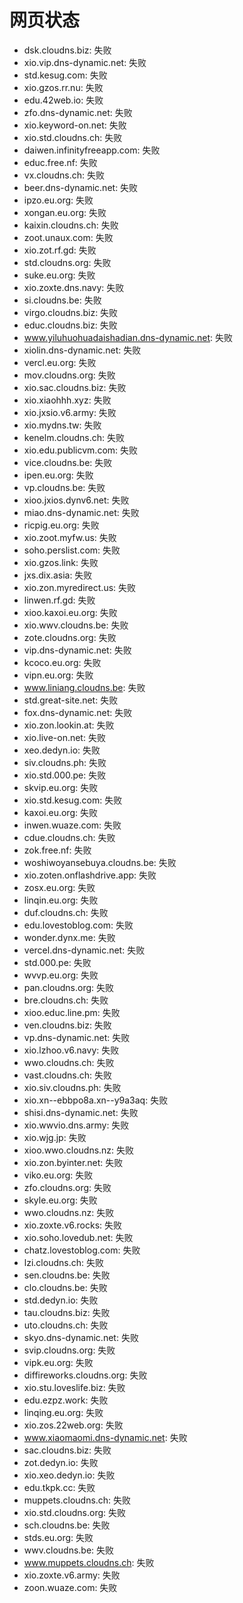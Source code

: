 # 网页状态
- dsk.cloudns.biz: 失败
- xio.vip.dns-dynamic.net: 失败
- std.kesug.com: 失败
- xio.gzos.rr.nu: 失败
- edu.42web.io: 失败
- zfo.dns-dynamic.net: 失败
- xio.keyword-on.net: 失败
- xio.std.cloudns.ch: 失败
- daiwen.infinityfreeapp.com: 失败
- educ.free.nf: 失败
- vx.cloudns.ch: 失败
- beer.dns-dynamic.net: 失败
- ipzo.eu.org: 失败
- xongan.eu.org: 失败
- kaixin.cloudns.ch: 失败
- zoot.unaux.com: 失败
- xio.zot.rf.gd: 失败
- std.cloudns.org: 失败
- suke.eu.org: 失败
- xio.zoxte.dns.navy: 失败
- si.cloudns.be: 失败
- virgo.cloudns.biz: 失败
- educ.cloudns.biz: 失败
- www.yiluhuohuadaishadian.dns-dynamic.net: 失败
- xiolin.dns-dynamic.net: 失败
- vercl.eu.org: 失败
- mov.cloudns.org: 失败
- xio.sac.cloudns.biz: 失败
- xio.xiaohhh.xyz: 失败
- xio.jxsio.v6.army: 失败
- xio.mydns.tw: 失败
- kenelm.cloudns.ch: 失败
- xio.edu.publicvm.com: 失败
- vice.cloudns.be: 失败
- ipen.eu.org: 失败
- vp.cloudns.be: 失败
- xioo.jxios.dynv6.net: 失败
- miao.dns-dynamic.net: 失败
- ricpig.eu.org: 失败
- xio.zoot.myfw.us: 失败
- soho.perslist.com: 失败
- xio.gzos.link: 失败
- jxs.dix.asia: 失败
- xio.zon.myredirect.us: 失败
- linwen.rf.gd: 失败
- xioo.kaxoi.eu.org: 失败
- xio.wwv.cloudns.be: 失败
- zote.cloudns.org: 失败
- vip.dns-dynamic.net: 失败
- kcoco.eu.org: 失败
- vipn.eu.org: 失败
- www.liniang.cloudns.be: 失败
- std.great-site.net: 失败
- fox.dns-dynamic.net: 失败
- xio.zon.lookin.at: 失败
- xio.live-on.net: 失败
- xeo.dedyn.io: 失败
- siv.cloudns.ph: 失败
- xio.std.000.pe: 失败
- skvip.eu.org: 失败
- xio.std.kesug.com: 失败
- kaxoi.eu.org: 失败
- inwen.wuaze.com: 失败
- cdue.cloudns.ch: 失败
- zok.free.nf: 失败
- woshiwoyansebuya.cloudns.be: 失败
- xio.zoten.onflashdrive.app: 失败
- zosx.eu.org: 失败
- linqin.eu.org: 失败
- duf.cloudns.ch: 失败
- edu.lovestoblog.com: 失败
- wonder.dynx.me: 失败
- vercel.dns-dynamic.net: 失败
- std.000.pe: 失败
- wvvp.eu.org: 失败
- pan.cloudns.org: 失败
- bre.cloudns.ch: 失败
- xioo.educ.line.pm: 失败
- ven.cloudns.biz: 失败
- vp.dns-dynamic.net: 失败
- xio.lzhoo.v6.navy: 失败
- wwo.cloudns.ch: 失败
- vast.cloudns.ch: 失败
- xio.siv.cloudns.ph: 失败
- xio.xn--ebbpo8a.xn--y9a3aq: 失败
- shisi.dns-dynamic.net: 失败
- xio.wwvio.dns.army: 失败
- xio.wjg.jp: 失败
- xioo.wwo.cloudns.nz: 失败
- xio.zon.byinter.net: 失败
- viko.eu.org: 失败
- zfo.cloudns.org: 失败
- skyle.eu.org: 失败
- wwo.cloudns.nz: 失败
- xio.zoxte.v6.rocks: 失败
- xio.soho.lovedub.net: 失败
- chatz.lovestoblog.com: 失败
- lzi.cloudns.ch: 失败
- sen.cloudns.be: 失败
- clo.cloudns.be: 失败
- std.dedyn.io: 失败
- tau.cloudns.biz: 失败
- uto.cloudns.ch: 失败
- skyo.dns-dynamic.net: 失败
- svip.cloudns.org: 失败
- vipk.eu.org: 失败
- diffireworks.cloudns.org: 失败
- xio.stu.loveslife.biz: 失败
- edu.ezpz.work: 失败
- linqing.eu.org: 失败
- xio.zos.22web.org: 失败
- www.xiaomaomi.dns-dynamic.net: 失败
- sac.cloudns.biz: 失败
- zot.dedyn.io: 失败
- xio.xeo.dedyn.io: 失败
- edu.tkpk.cc: 失败
- muppets.cloudns.ch: 失败
- xio.std.cloudns.org: 失败
- sch.cloudns.be: 失败
- stds.eu.org: 失败
- wwv.cloudns.be: 失败
- www.muppets.cloudns.ch: 失败
- xio.zoxte.v6.army: 失败
- zoon.wuaze.com: 失败
